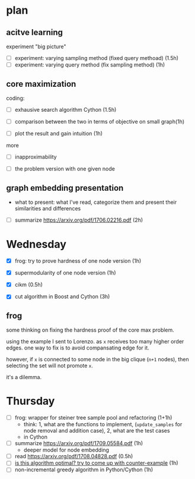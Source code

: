 # plan

## acitve learning

experiment "big picture"

- [ ] experiment: varying sampling method (fixed query methoad) (1.5h)
- [ ] experiment: varying query method (fix sampling method) (1h)

## core maximization

coding:

- [ ] exhausive search algorithm Cython (1.5h)
- [ ] comparison between the two in terms of objective on small graph(1h)
- [ ] plot the result and gain intuition (1h)


more

- [ ] inapproximability
- [ ] the problem version with one given node


## graph embedding presentation

- what to present: what I've read, categorize them and present their similarities and differences
- [ ] summarize https://arxiv.org/pdf/1706.02216.pdf (2h)


# Wednesday

- [X] frog: try to prove hardness of one node version (1h)
- [X] supermodularity of one node version (1h)
- [X] cikm (0.5h)
- [X] cut algorithm in Boost and Cython (3h)



## frog

some thinking on fixing the hardness proof of the core max problem. 

using the example I sent to Lorenzo. as `x` receives too many higher order edges. one way to fix is to avoid compansating edge for it. 

however, if `x` is connected to some node in the big clique (`n+1` nodes), then selecting the set will not promote `x`.

it's a dilemma. 

# Thursday

- [ ] frog: wrapper for steiner tree sample pool and refactoring (1+1h)
  - think: 1, what are the functions to implement, (`update_samples` for node removal and addition case), 2, what are the test cases
  - in Cython
- [ ] summarize https://arxiv.org/pdf/1709.05584.pdf (1h)
  - deeper model for node embedding
- [ ] read https://arxiv.org/pdf/1708.04828.pdf (0.5h)
- [ ] [is this algorithm optimal? try to come up with counter-example](december/subcore-algorithm.md) (1h)
- [ ] non-incremental greedy algorithm in Python/Cython (1h)